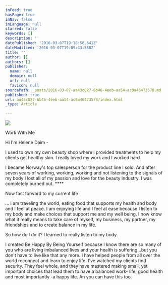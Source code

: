 ```yaml
---
inFeed: true
hasPage: true
inNav: false
inLanguage: null
starred: false
keywords: []
description: ''
datePublished: '2016-03-07T19:18:58.641Z'
dateModified: '2016-03-07T19:09:43.588Z'
title: ''
author: []
authors: []
publisher:
  name: null
  domain: null
  url: null
  favicon: null
sourcePath: _posts/2016-03-07-aa43c827-6b46-4eeb-aa54-ac9a46473578.md
published: true
url: aa43c827-6b46-4eeb-aa54-ac9a46473578/index.html
_type: Article

---
```

![](https://the-grid-user-content.s3-us-west-2.amazonaws.com/3c7a603e-a5de-4e42-a20b-6565ed5899f8.png)

Work With Me

Hi I'm Helene Daim -

I used to own my own beauty shop where I provided treatments to help my clients get healthy skin. I really loved my work and I worked hard. 

I became Norway's top salesperson for the product line I sold. And after seven years of working, working, working and not listening to the signals of my body I lost all of my passion and love for the beauty industry. I was completely burned out. ****

Now fast forward to my current life

... I am traveling the world, eating food that supports my health and body and I feel at peace. I am enjoying life and I feel at ease because I listen to my body and make choices that support me and my well being. I now know what it really means to take care of myself, my business, my partner, my friendships and to create balance in my life.

So how do I do it? I learned to really listen to my body. 

I created Be Happy By Being Yourself because I know there are so many of you who are living imbalanced lives and your health is suffering...but you don't have to live like that any more. I have helped people from all over the world reconnect and learn to enjoy life. I've watched my clients find security. They feel whole, and they have mastered making small, yet important choices that lead them to have a balanced work- life, good health and most importantly -a happy life. An you can have this too.